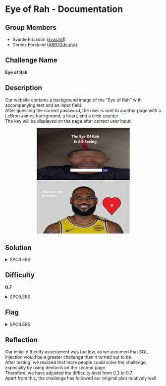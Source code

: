 # Eye of Rah - Documentation

## Group Members

- Svante Ericsson ([svasim1](https://github.com/svasim1))
- Dennis Forslund ([ABB22denfor](https://github.com/ABB22denfor))

## Challenge Name

**Eye of Rah**

## Description

Our website contains a background image of the "Eye of Rah" with accompanying text and an input field.  
After guessing the correct password, the user is sent to another page with a LeBron James background, a heart, and a click counter.  
The key will be displayed on the page after correct user input.

<div style="text-align: center;">
    <img src="./images/eye-of-rah.jpg" alt="eye-of-rah image" width="300"/>
    <img src="./images/lebonbon.png" alt="LeBron image" width="300"/>
</div>

## Solution

<details>
    <summary>SPOILERS</summary>
    <p>The user should use SQL injection to solve the first page and get the password with a command similar to:</p>
    <pre><code>SELECT password FROM brainrot WHERE meme = 'eye-of-rah'</code></pre>
    <p>The second page is solved by reaching LeBron's career points tally using web devtools to manipulate the click counter.</p>
</details>

## Difficulty

**0.7**

<details>
    <summary>SPOILERS</summary>
    <p>The initial difficulty was estimated at 0.3, but after developing it, we realized that more than 30% of the class could solve the challenge using devtools.  
    We now estimate that around 60-70% of the class will be able to solve the challenge, increasing the difficulty rating to 0.7.</p>
</details>

## Flag

<details>
    <summary>SPOILERS</summary>
    <p>CTF220s{...}</p>
</details>

## Reflection

Our initial difficulty assessment was too low, as we assumed that SQL injection would be a greater challenge than it turned out to be.  
After testing, we realized that more people could solve the challenge, especially by using devtools on the second page.  
Therefore, we have adjusted the difficulty level from 0.3 to 0.7.  
Apart from this, the challenge has followed our original plan relatively well.
